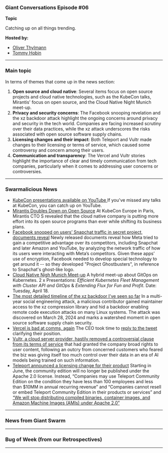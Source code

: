 
### Giant Conversations Episode #06

**Topic**

Catching up on all things trending. 

**Hosted by:** 

* [Oliver Thylmann](https://twitter.com/othylmann)
* [Tommy Hobin](https://twitter.com/tommyhobin)

------------------------------------------------------------------------------------------------------------------------------
### Main topic

In terms of themes that come up in the news section: 

1. **Open source and cloud native**: Several items focus on open source projects and cloud native technologies, such as the KubeCon talks, Mirantis' focus on open source, and the Cloud Native Night Munich meet-up. 
2. **Privacy and security concerns**: The Facebook snooping revelation and the xz backdoor attack highlight the ongoing concerns around privacy and security in the tech world. Companies are facing increased scrutiny over their data practices, while the xz attack underscores the risks associated with open source software supply chains.
3. **Licensing changes and their impact**: Both Teleport and Vultr made changes to their licensing or terms of service, which caused some controversy and concern among their users. 
4. **Communication and transparency**: The Vercel and Vultr stories highlight the importance of clear and timely communication from tech companies, particularly when it comes to addressing user concerns or controversies.

------------------------------------------------------------------------------------------------------------------------------

### Swarmalicious News 

- [KubeCon presentations available on YouTube ](https://www.youtube.com/@cncf/playlists) If you've missed any talks at KubeCon, you can catch up on YouTube.
- [Mirantis Doubles Down on Open Source](https://thenewstack.io/kubecon24-mirantis-doubles-down-on-open-source/) At KubeCon Europe in Paris, Mirantis CTO S revealed that the cloud native company is putting more effort into its open source programs than ever while shifting its business plans.
- [Facebook snooped on users’ Snapchat traffic in secret project, documents reveal](https://techcrunch.com/2024/03/26/facebook-secret-project-snooped-snapchat-user-traffic/) Newly released documents reveal how Meta tried to gain a competitive advantage over its competitors, including Snapchat and later Amazon and YouTube, by analyzing the network traffic of how its users were interacting with Meta’s competitors. Given these apps’ use of encryption, Facebook needed to develop special technology to get around it -- so they developed "Project Ghostbusters", in reference to Snapchat's ghost-like logo. 
- [Cloud Native Nigh Munich Meet-up](https://www.meetup.com/cloud-native-muc/events/300067739) A hybrid meet-up about GitOps on Kubernetes. 2 x Presentations: _Efficient Kubernetes Fleet Management with Cluster API and GitOps_ & _Extending Flux for Fun and Profit_. Date: Tuesday, April 18.
- [The most detailed timeline of the xz backdoor I've seen so far](https://research.swtch.com/xz-timeline) In a multi-year social engineering attack, a malicious contributor gained maintainer access to the xz compression library and hid a backdoor enabling remote code execution attacks on many Linux systems. The attack was discovered on March 28, 2024 and marks a watershed moment in open source software supply chain security.
- [Vercel is bad at comms, again](https://x.com/jamespotterdev/status/1775971832404849034) The CEO took time to [reply to the tweet](https://x.com/rauchg/status/1775996820533207334) clarifying their position.
- [Vultr, a cloud server provider, hastily removed a controversial clause from its terms of service](https://www.theregister.com/2024/03/28/vultr_content_controversy/) that had granted the company broad rights to user content, following an outcry from concerned customers who feared the biz was giving itself too much control over their data in an era of AI models being trained on such information.
- [Teleport announced a licensing change for their product](https://github.com/gravitational/teleport/discussions/39158) Starting in June, the community edition will no longer be published under the Apache 2.0 license. Instead, “Companies may use Teleport Community Edition on the condition they have less than 100 employees and less than $10MM in annual recurring revenue” and “Companies cannot resell or embed Teleport Community Edition in their products or services” and [“We will stop distributing compiled binaries, container images, and Amazon Machine Images (AMIs) under Apache 2.0”](https://goteleport.com/blog/teleport-community-license/)



------------------------------------------------------------------------------------------------------------------------------

### News from Giant Swarm

------------------------------------------------------------------------------------------------------------------------------


### Bug of Week (from our Retrospectives)

------------------------------------------------------------------------------------------------------------------------------



